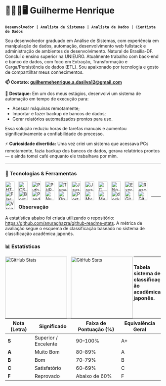 # 👩🏻‍💻🖥️ Guilherme Henrique 

**`Desenvolvedor | Analista de Sistemas | Analista de Dados | Cientista de Dados`**

Sou desenvolvedor graduado em Análise de Sistemas, com experiência em manipulação de dados, automação, desenvolvimento web fullstack e administração de ambientes de desenvolvimento. Natural de Brasília-DF. Concluí o ensino superior na UNIEURO. Atualmente  trabalho com back-end e banco de dados, com foco em Extração, Transformação e Carga/Persistência de dados (ETL). Sou apaixonado por tecnologia e gosto de compartilhar meus conhecimentos.


**📫 Contato: guilhermehenrique.a.dasilva12@gmail.com**

💼 **Destaque:** Em um dos meus estágios, desenvolvi um sistema de automação em tempo de execução para:
- Acessar máquinas remotamente;
- Importar e fazer backup de bancos de dados;
- Gerar relatórios automatizados prontos para uso.

Essa solução reduziu horas de tarefas manuais e aumentou significativamente a confiabilidade do processo.

⚡ **Curiosidade divertida:** Uma vez criei um sistema que acessava PCs remotamente, fazia backup dos bancos de dados, gerava relatórios prontos — e ainda tomei café enquanto ele trabalhava por mim.

---

### 🚀 Tecnologias & Ferramentas

<img 
    align="left" 
    alt="HTML"
    title="HTML" 
    width="30px" 
    style="padding-right: 10px;" 
    src="https://cdn.jsdelivr.net/gh/devicons/devicon@latest/icons/html5/html5-original.svg" 
/>
<img 
    align="left" 
    alt="CSS" 
    title="CSS"
    width="30px" 
    style="padding-right: 10px;" 
    src="https://cdn.jsdelivr.net/gh/devicons/devicon@latest/icons/css3/css3-original.svg" 
/>

<img 
    align="left" 
    alt="Python" 
    title="Python"
    width="30px" 
    style="padding-right: 10px;" 
    src="https://cdn.jsdelivr.net/gh/devicons/devicon@latest/icons/python/python-original.svg" 
/>

<img 
    align="left" 
    alt="PHP" 
    title="PHP"
    width="30px" 
    style="padding-right: 10px;" 
    src="https://cdn.jsdelivr.net/gh/devicons/devicon@latest/icons/php/php-original.svg" 
/>

<img 
    align="left" 
    alt="TypeScript"
    title="TypeScript" 
    width="30px" 
    style="padding-right: 10px;" 
    src="https://cdn.jsdelivr.net/gh/devicons/devicon@latest/icons/typescript/typescript-original.svg" 
/>

<img 
    align="left" 
    alt="JavaScript" 
    title="JavaScript"
    width="30px" 
    style="padding-right: 10px;" 
    src="https://cdn.jsdelivr.net/gh/devicons/devicon@latest/icons/javascript/javascript-original.svg" 
/>

<img 
    align="left" 
    alt="Java" 
    title="Java"
    width="30px" 
    style="padding-right: 10px;" 
    src="https://cdn.jsdelivr.net/gh/devicons/devicon@latest/icons/java/java-original.svg" 
/>
<img 
    align="left" 
    alt="C" 
    title="C"
    width="30px" 
    style="padding-right: 10px;" 
    src="https://cdn.jsdelivr.net/gh/devicons/devicon@2.15.1/icons/c/c-original.svg" 
/>


<img 
    align="left" 
    alt="Nodejs"
    title="Nodejs" 
    width="30px" 
    style="padding-right: 10px;" 
    src=https://cdn.jsdelivr.net/gh/devicons/devicon@2.15.1/icons/nodejs/nodejs-original.svg
/>

<img 
    align="left" 
    alt="Express"
    title="Express" 
    width="30px" 
    style="padding-right: 10px;" 
    src=https://cdn.jsdelivr.net/gh/devicons/devicon@2.15.1/icons/express/express-original.svg
/>

<img 
    align="left" 
    alt="React"
    title="React" 
    width="30px" 
    style="padding-right: 10px;" 
    src="https://cdn.jsdelivr.net/gh/devicons/devicon@latest/icons/react/react-original.svg" 
/>

<img 
    align="left" 
    alt="Flask"
    title="Flask" 
    width="30px" 
    style="padding-right: 10px;" 
    src=https://cdn.jsdelivr.net/gh/devicons/devicon@2.15.1/icons/flask/flask-original.svg 
/>

<img 
    align="left" 
    alt="Bootstrap"
    title="Bootstrap" 
    width="30px" 
    style="padding-right: 10px;" 
    src="https://cdn.jsdelivr.net/gh/devicons/devicon@latest/icons/bootstrap/bootstrap-original.svg" 
/>

<img 
    align="left" 
    alt="Pandas"
    title="Pandas" 
    width="30px" 
    style="padding-right: 10px;" 
    src="https://cdn.jsdelivr.net/gh/devicons/devicon@2.15.1/icons/pandas/pandas-original.svg" 
/>

<img 
    align="left" 
    alt="Numpy"
    title="Numpy" 
    width="30px" 
    style="padding-right: 10px;" 
    src=https://cdn.jsdelivr.net/gh/devicons/devicon@2.15.1/icons/numpy/numpy-original.svg 
/>

<img 
    align="left" 
    alt="OpenCv"
    title="OpenCv" 
    width="30px" 
    style="padding-right: 10px;" 
    src=https://cdn.jsdelivr.net/gh/devicons/devicon@2.15.1/icons/opencv/opencv-original.svg 
/>

<img 
    align="left" 
    alt="Postgres" 
    title="Postgres"
    width="30px" 
    style="padding-right: 10px;" 
    src="https://cdn.jsdelivr.net/gh/devicons/devicon@2.15.1/icons/postgresql/postgresql-original.svg" 
/>

<img 
    align="left" 
    alt="MySql" 
    title="MySql"
    width="30px" 
    style="padding-right: 10px;" 
    src="https://cdn.jsdelivr.net/gh/devicons/devicon@latest/icons/mysql/mysql-original.svg" 
/>

<img 
    align="left" 
    alt="MySql" 
    title="MySql"
    width="30px" 
    style="padding-right: 10px;" 
    src="https://cdn.jsdelivr.net/gh/devicons/devicon@latest/icons/sqlite/sqlite-original.svg" 
/>

<img 
    align="left" 
    alt="docker" 
    title="docker"
    width="30px" 
    style="padding-right: 10px;" 
    src=https://cdn.jsdelivr.net/gh/devicons/devicon@2.15.1/icons/docker/docker-original.svg
/>

<img 
    align="left" 
    alt="Git" 
    title="Git"
    width="30px" 
    style="padding-right: 10px;" 
    src="https://cdn.jsdelivr.net/gh/devicons/devicon@latest/icons/git/git-original.svg" 
/>

<img 
    align="left" 
    alt="GitHub" 
    title="GitHub"
    width="30px" 
    style="padding-right: 10px;" 
    src="https://cdn.jsdelivr.net/gh/devicons/devicon@2.15.1/icons/github/github-original.svg" 
/>


<img 
    align="left" 
    alt="Vscode" 
    title="Vscode"
    width="30px" 
    style="padding-right: 10px;" 
    src=https://cdn.jsdelivr.net/gh/devicons/devicon@2.15.1/icons/vscode/vscode-original.svg
/>


<br/>
<br/>

---
### Observação
A estatística abaixo foi criada utilizando o repositório: https://github.com/anuraghazra/github-readme-stats.
A métrica de avaliação segue o esquema de classificação baseado no sistema de classificação acadêmica japonês.

### 📊 Estatísticas

<p>
  <img 
    align="left" 
    alt="GitHub Stats" 
    height="200" 
    style="padding-right: 10px;" 
    src="https://github-readme-stats.vercel.app/api?username=GuiXaadrez1&show_icons=true&theme=tokyonight&include_all_commits=true&locale=pt-br" 
  />

<img 
    align="left" 
    alt="GitHub Stats" 
    height="200" 
    src="https://github-readme-stats.vercel.app/api/top-langs/?username=GuiXaadrez1&theme=tokyonight&layout=compact&custom_title=Tecnologias&langs_count=9" 
  />

</p>

<hr>

### Tabela sistema de classificação acadêmica japonês.

| **Nota (Letra)** | **Significado**      | **Faixa de Pontuação (%)** | **Equivalência Geral** |
| ---------------- | -------------------- | -------------------------- | ---------------------- |
| **S**            | Superior / Excelente | 90–100%                    | A+                     |
| **A**            | Muito Bom            | 80–89%                     | A                      |
| **B**            | Bom                  | 70–79%                     | B                      |
| **C**            | Satisfatório         | 60–69%                     | C                      |
| **F**            | Reprovado            | Abaixo de 60%              | F                      |

